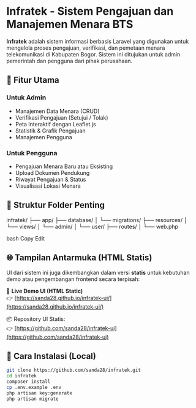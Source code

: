 # Infratek - Sistem Pengajuan dan Manajemen Menara BTS

**Infratek** adalah sistem informasi berbasis Laravel yang digunakan untuk mengelola proses pengajuan, verifikasi, dan pemetaan menara telekomunikasi di Kabupaten Bogor. Sistem ini ditujukan untuk admin pemerintah dan pengguna dari pihak perusahaan.

## 🔧 Fitur Utama

### Untuk Admin
- Manajemen Data Menara (CRUD)
- Verifikasi Pengajuan (Setujui / Tolak)
- Peta Interaktif dengan Leaflet.js
- Statistik & Grafik Pengajuan
- Manajemen Pengguna

### Untuk Pengguna
- Pengajuan Menara Baru atau Eksisting
- Upload Dokumen Pendukung
- Riwayat Pengajuan & Status
- Visualisasi Lokasi Menara

## 📁 Struktur Folder Penting

infratek/
├── app/
├── database/
│ └── migrations/
├── resources/
│ └── views/
│ └── admin/
│ └── user/
├── routes/
│ └── web.php

bash
Copy
Edit

## 🌐 Tampilan Antarmuka (HTML Statis)

UI dari sistem ini juga dikembangkan dalam versi **statis** untuk kebutuhan demo atau pengembangan frontend secara terpisah:

🔗 **Live Demo UI (HTML Static)**  
👉 [https://sanda28.github.io/infratek-ui/](https://sanda28.github.io/infratek-ui/)

📦 Repository UI Statis:  
👉 [https://github.com/sanda28/infratek-ui](https://github.com/sanda28/infratek-ui)

## 🚀 Cara Instalasi (Local)

```bash
git clone https://github.com/sanda28/infratek.git
cd infratek
composer install
cp .env.example .env
php artisan key:generate
php artisan migrate
